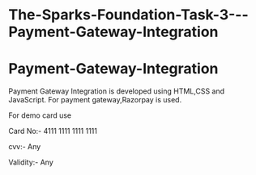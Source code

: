 # The-Sparks-Foundation-Task-3---Payment-Gateway-Integration
# Payment-Gateway-Integration
Payment Gateway Integration is developed using HTML,CSS and JavaScript. For payment gateway,Razorpay is used.

For demo card use

Card No:- 4111 1111 1111 1111

cvv:- Any

Validity:- Any


